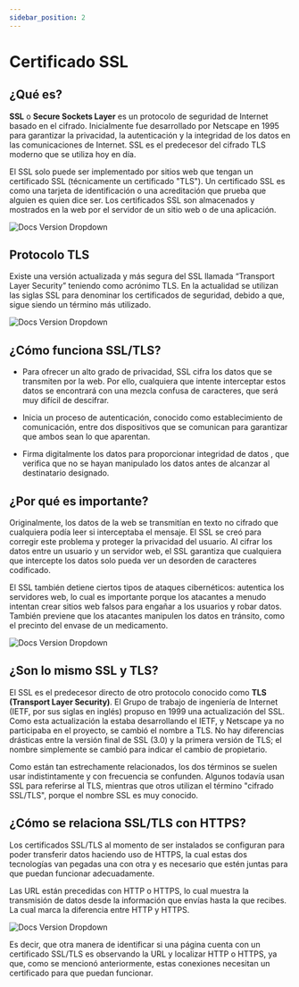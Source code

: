 ```yaml
---
sidebar_position: 2
---
```


# Certificado SSL

## ¿Qué es?

**SSL** o **Secure Sockets Layer** es un protocolo de seguridad de Internet basado en el cifrado. Inicialmente fue desarrollado por Netscape en 1995 para garantizar la privacidad, la autenticación y la integridad de los datos en las comunicaciones de Internet. SSL es el predecesor del cifrado TLS moderno que se utiliza hoy en día.

El SSL solo puede ser implementado por sitios web que tengan un certificado SSL (técnicamente un certificado "TLS"). Un certificado SSL es como una tarjeta de identificación o una acreditación que prueba que alguien es quien dice ser. Los certificados SSL son almacenados y mostrados en la web por el servidor de un sitio web o de una aplicación.

![Docs Version Dropdown](/img/web-security/SSL.svg)

## Protocolo TLS

Existe una versión actualizada y más segura del SSL llamada “Transport Layer Security” teniendo como acrónimo TLS. En la actualidad se utilizan las siglas SSL para denominar los certificados de seguridad, debido a que, sigue siendo un término más utilizado.

![Docs Version Dropdown](/img/web-security/TLS.png)

## ¿Cómo funciona SSL/TLS?

- Para ofrecer un alto grado de privacidad, SSL cifra los datos que se transmiten por la web. Por ello, cualquiera que intente interceptar estos datos se encontrará con una mezcla confusa de caracteres, que será muy difícil de descifrar.

- Inicia un proceso de autenticación, conocido como establecimiento de comunicación, entre dos dispositivos que se comunican para garantizar que ambos sean lo que aparentan.

- Firma digitalmente los datos para proporcionar integridad de datos , que verifica que no se hayan manipulado los datos antes de alcanzar al destinatario designado.

## ¿Por qué es importante?

Originalmente, los datos de la web se transmitían en texto no cifrado que cualquiera podía leer si interceptaba el mensaje. El SSL se creó para corregir este problema y proteger la privacidad del usuario. Al cifrar los datos entre un usuario y un servidor web, el SSL garantiza que cualquiera que intercepte los datos solo pueda ver un desorden de caracteres codificado. 

El SSL también detiene ciertos tipos de ataques cibernéticos: autentica los servidores web, lo cual es importante porque los atacantes a menudo intentan crear sitios web falsos para engañar a los usuarios y robar datos. También previene que los atacantes manipulen los datos en tránsito, como el precinto del envase de un medicamento.

![Docs Version Dropdown](/img/web-security/SSL.png)

## ¿Son lo mismo SSL y TLS?

El SSL es el predecesor directo de otro protocolo conocido como **TLS (Transport Layer Security)**. El Grupo de trabajo de ingeniería de Internet (IETF, por sus siglas en inglés) propuso en 1999 una actualización del SSL. Como esta actualización la estaba desarrollando el IETF, y Netscape ya no participaba en el proyecto, se cambió el nombre a TLS. No hay diferencias drásticas entre la versión final de SSL (3.0) y la primera versión de TLS; el nombre simplemente se cambió para indicar el cambio de propietario.

Como están tan estrechamente relacionados, los dos términos se suelen usar indistintamente y con frecuencia se confunden. Algunos todavía usan SSL para referirse al TLS, mientras que otros utilizan el término "cifrado SSL/TLS", porque el nombre SSL es muy conocido.

## ¿Cómo se relaciona SSL/TLS con HTTPS?

Los certificados SSL/TLS al momento de ser instalados se configuran para poder transferir datos haciendo uso de HTTPS, la cual estas dos tecnologías van pegadas una con otra y es necesario que estén juntas para que puedan funcionar adecuadamente.

Las URL  están precedidas con HTTP o HTTPS, lo cual muestra la transmisión de datos desde la información que envías hasta la que recibes. La cual marca la diferencia entre HTTP y HTTPS.

![Docs Version Dropdown](/img/web-security/HTTPS.png)

Es decir, que otra manera de identificar si una página cuenta con un certificado SSL/TLS es observando la URL y localizar HTTP o HTTPS, ya que, como se mencionó anteriormente, estas conexiones necesitan un certificado para que puedan funcionar.